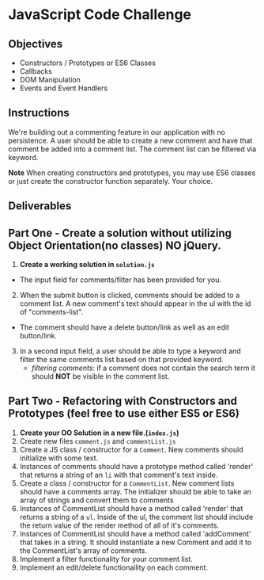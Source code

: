 # JavaScript Code Challenge

## Objectives

- Constructors / Prototypes or ES6 Classes
- Callbacks
- DOM Manipulation
- Events and Event Handlers

## Instructions

We're building out a commenting feature in our application with no persistence. A user should be able to create a new comment and have that comment be added into a comment list. The comment list can be filtered via keyword.

**Note** When creating constructors and prototypes, you may use ES6 classes or just create the constructor function separately. Your choice.

## Deliverables

## Part One - Create a solution without utilizing Object Orientation(no classes) **__NO jQuery__**.

 1. **Create a working solution in `solution.js`**
  - The input field for comments/filter has been provided for you.
 2. When the submit button is clicked, comments should be added to a comment list. A new comment's text should appear in the ul with the id of "comments-list". 
  - The comment should have a delete button/link as well as an edit button/link. 
 3. In a second input field, a user should be able to type a keyword and filter the same comments list based on that provided keyword.
    - _filtering comments_: if a comment does not contain the search term it should **NOT** be visible in the comment list.

## Part Two - Refactoring with Constructors and Prototypes (feel free to use either ES5 or ES6)

1. **Create your OO Solution in a new file.(`index.js`)**
2. Create new files `comment.js` and `commentList.js`
3. Create a JS class / constructor for a `Comment`. New comments should initialize with some text.
4. Instances of comments should have a prototype method called 'render' that returns a string of an `li` with that comment's text inside.
5. Create a class / constructor for a `CommentList`. New comment lists should have a comments array. The initializer should be able to take an array of strings and convert them to comments 
6. Instances of CommentList should have a method called 'render' that returns a string of a `ul`. Inside of the ul, the comment list should include the return value of the render method of all of it's comments.
7. Instances of CommentList should have a method called 'addComment' that takes in a string. It should instantiate a new Comment and add it to the CommentList's array of comments.
8. Implement a filter functionality for your comment list.
9. Implement an edit/delete functionaility on each comment. 
